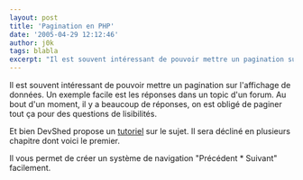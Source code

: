 ```yaml
---
layout: post
title: 'Pagination en PHP'
date: '2005-04-29 12:12:46'
author: j0k
tags: blabla
excerpt: "Il est souvent intéressant de pouvoir mettre un pagination sur l'affichage de données. Un exemple facile est les réponses dans un topic d'un forum. Au bout d'un moment, il y a beaucoup de réponses, on est obligé de paginer tout ça pour des questions de lisibilités.     \nEt bien DevShed propose un      …"
---
```


Il est souvent intéressant de pouvoir mettre un pagination sur l'affichage de données. Un exemple facile est les réponses dans un topic d'un forum. Au bout d'un moment, il y a beaucoup de réponses, on est obligé de paginer tout ça pour des questions de lisibilités.

Et bien DevShed propose un [tutoriel](http://www.devshed.com/c/a/PHP/Previous-or-Next-Paginating-Records-with-PHP-part-1/) sur le sujet. Il sera décliné en plusieurs chapitre dont voici le premier.

Il vous permet de créer un système de navigation "Précédent * Suivant" facilement.
